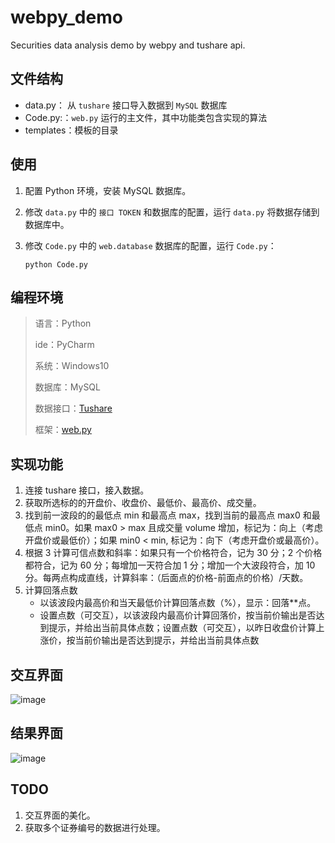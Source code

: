 # webpy_demo
Securities data analysis demo by webpy and tushare api.

## 文件结构
- data.py： 从 `tushare` 接口导入数据到 `MySQL` 数据库
- Code.py:：`web.py` 运行的主文件，其中功能类包含实现的算法
- templates：模板的目录

## 使用
1. 配置 Python 环境，安装 MySQL 数据库。
2. 修改 `data.py` 中的 `接口 TOKEN` 和数据库的配置，运行 `data.py` 将数据存储到数据库中。
3. 修改 `Code.py` 中的 `web.database` 数据库的配置，运行 `Code.py`：

    ```
    python Code.py
    ```

## 编程环境
> 语言：Python
> 
> ide：PyCharm
> 
> 系统：Windows10
> 
> 数据库：MySQL
> 
> 数据接口：[Tushare](https://tushare.pro/) 
> 
> 框架：[web.py](https://webpy.org/docs/0.3/tutorial.zh-cn) 

## 实现功能
1. 连接 tushare 接口，接入数据。
2. 获取所选标的的开盘价、收盘价、最低价、最高价、成交量。
3. 找到前一波段的的最低点 min 和最高点 max，找到当前的最高点 max0 和最低点 min0。如果 max0 > max 且成交量 volume 增加，标记为：向上（考虑开盘价或最低价）；如果 min0 < min, 标记为：向下（考虑开盘价或最高价）。
4. 根据 3 计算可信点数和斜率：如果只有一个价格符合，记为 30 分；2 个价格都符合，记为 60 分；每增加一天符合加 1 分；增加一个大波段符合，加 10 分。每两点构成直线，计算斜率：（后面点的价格-前面点的价格）/天数。
5. 计算回落点数
    - 以该波段内最高价和当天最低价计算回落点数（%），显示：回落\*\*点。
    - 设置点数（可交互），以该波段内最高价计算回落价，按当前价输出是否达到提示，并给出当前具体点数；设置点数（可交互），以昨日收盘价计算上涨价，按当前价输出是否达到提示，并给出当前具体点数

## 交互界面
![image](https://user-images.githubusercontent.com/42886406/150705954-a2deb284-033b-4c38-bf46-8fa1882f53c8.png)
## 结果界面
![image](https://user-images.githubusercontent.com/42886406/150705991-9b0d7910-202f-4063-a1b9-37ef1c356234.png)

## TODO
1. 交互界面的美化。
2. 获取多个证券编号的数据进行处理。

